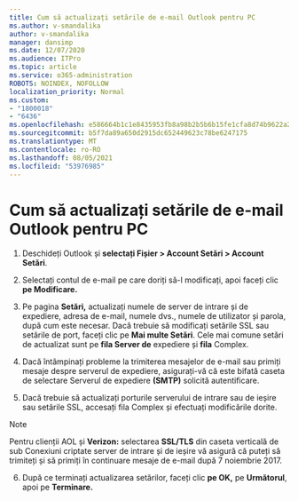 ```yaml
---
title: Cum să actualizați setările de e-mail Outlook pentru PC
ms.author: v-smandalika
author: v-smandalika
manager: dansimp
ms.date: 12/07/2020
ms.audience: ITPro
ms.topic: article
ms.service: o365-administration
ROBOTS: NOINDEX, NOFOLLOW
localization_priority: Normal
ms.custom:
- "1800018"
- "6436"
ms.openlocfilehash: e586664b1c1e8435953fb8a98b2b5b6b15fe1cfa8d74b9622a257cb1751fc799
ms.sourcegitcommit: b5f7da89a650d2915dc652449623c78be6247175
ms.translationtype: MT
ms.contentlocale: ro-RO
ms.lasthandoff: 08/05/2021
ms.locfileid: "53976985"
---
```

# <a name="how-to-update-email-settings-in-outlook-for-pc"></a>Cum să actualizați setările de e-mail Outlook pentru PC

1. Deschideți Outlook și **selectați Fișier > Account Setări > Account Setări**.

2. Selectați contul de e-mail pe care doriți să-l modificați, apoi faceți clic **pe Modificare.** 

3. Pe pagina **Setări,** actualizați numele de server de intrare și de expediere, adresa de e-mail, numele dvs., numele de utilizator și parola, după cum este necesar. Dacă trebuie să modificați setările SSL sau setările de port, faceți clic pe **Mai multe Setări**. Cele mai comune setări de actualizat sunt pe **fila Server de** expediere și **fila** Complex.

4. Dacă întâmpinați probleme la trimiterea mesajelor de e-mail sau primiți mesaje despre serverul de expediere, asigurați-vă că este bifată caseta de selectare Serverul de expediere **(SMTP)** solicită autentificare.

5. Dacă trebuie să actualizați porturile serverului de intrare  sau de ieșire sau setările SSL, accesați fila Complex și efectuați modificările dorite.

> [!NOTE]
> Pentru clienții AOL și **Verizon:** selectarea  **SSL/TLS** din caseta verticală de sub Conexiuni criptate server de intrare și de ieșire vă asigură că puteți să trimiteți și să primiți în continuare mesaje de e-mail după 7 noiembrie 2017.

6. După ce terminați actualizarea setărilor, faceți clic **pe OK,** pe **Următorul**, apoi pe **Terminare.**


